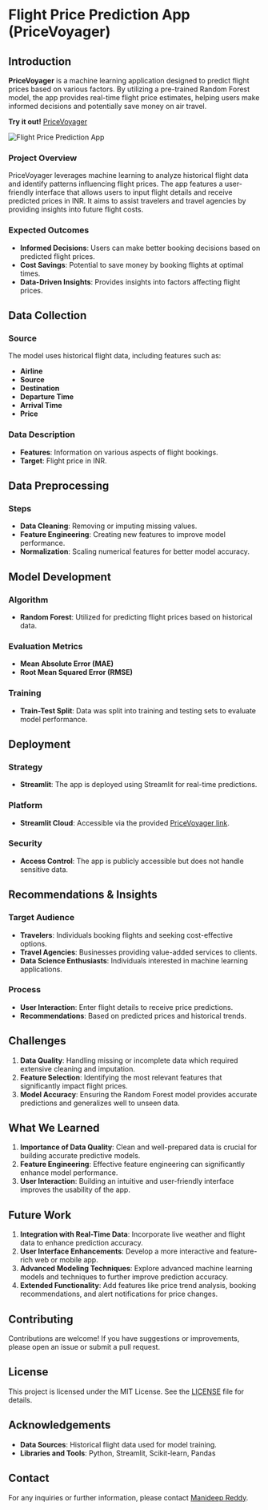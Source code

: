 # Flight Price Prediction App (PriceVoyager)

## Introduction

**PriceVoyager** is a machine learning application designed to predict flight prices based on various factors. By utilizing a pre-trained Random Forest model, the app provides real-time flight price estimates, helping users make informed decisions and potentially save money on air travel.

**Try it out!** [PriceVoyager](https://pricevoyage-manideep.streamlit.app/)

![Flight Price Prediction App](https://github.com/user-attachments/assets/5b13bd0d-a6b8-427f-87ae-cc0f9d3d35ea)

### Project Overview

PriceVoyager leverages machine learning to analyze historical flight data and identify patterns influencing flight prices. The app features a user-friendly interface that allows users to input flight details and receive predicted prices in INR. It aims to assist travelers and travel agencies by providing insights into future flight costs.

### Expected Outcomes

- **Informed Decisions**: Users can make better booking decisions based on predicted flight prices.
- **Cost Savings**: Potential to save money by booking flights at optimal times.
- **Data-Driven Insights**: Provides insights into factors affecting flight prices.

## Data Collection

### Source

The model uses historical flight data, including features such as:

- **Airline**
- **Source**
- **Destination**
- **Departure Time**
- **Arrival Time**
- **Price**

### Data Description

- **Features**: Information on various aspects of flight bookings.
- **Target**: Flight price in INR.

## Data Preprocessing

### Steps

- **Data Cleaning**: Removing or imputing missing values.
- **Feature Engineering**: Creating new features to improve model performance.
- **Normalization**: Scaling numerical features for better model accuracy.

## Model Development

### Algorithm

- **Random Forest**: Utilized for predicting flight prices based on historical data.

### Evaluation Metrics

- **Mean Absolute Error (MAE)**
- **Root Mean Squared Error (RMSE)**

### Training

- **Train-Test Split**: Data was split into training and testing sets to evaluate model performance.

## Deployment

### Strategy

- **Streamlit**: The app is deployed using Streamlit for real-time predictions.

### Platform

- **Streamlit Cloud**: Accessible via the provided [PriceVoyager link](https://pricevoyage-manideep.streamlit.app/).

### Security

- **Access Control**: The app is publicly accessible but does not handle sensitive data.

## Recommendations & Insights

### Target Audience

- **Travelers**: Individuals booking flights and seeking cost-effective options.
- **Travel Agencies**: Businesses providing value-added services to clients.
- **Data Science Enthusiasts**: Individuals interested in machine learning applications.

### Process

- **User Interaction**: Enter flight details to receive price predictions.
- **Recommendations**: Based on predicted prices and historical trends.

## Challenges

1. **Data Quality**: Handling missing or incomplete data which required extensive cleaning and imputation.
2. **Feature Selection**: Identifying the most relevant features that significantly impact flight prices.
3. **Model Accuracy**: Ensuring the Random Forest model provides accurate predictions and generalizes well to unseen data.

## What We Learned

1. **Importance of Data Quality**: Clean and well-prepared data is crucial for building accurate predictive models.
2. **Feature Engineering**: Effective feature engineering can significantly enhance model performance.
3. **User Interaction**: Building an intuitive and user-friendly interface improves the usability of the app.

## Future Work

1. **Integration with Real-Time Data**: Incorporate live weather and flight data to enhance prediction accuracy.
2. **User Interface Enhancements**: Develop a more interactive and feature-rich web or mobile app.
3. **Advanced Modeling Techniques**: Explore advanced machine learning models and techniques to further improve prediction accuracy.
4. **Extended Functionality**: Add features like price trend analysis, booking recommendations, and alert notifications for price changes.


## Contributing

Contributions are welcome! If you have suggestions or improvements, please open an issue or submit a pull request.

## License

This project is licensed under the MIT License. See the [LICENSE](LICENSE) file for details.

## Acknowledgements

- **Data Sources**: Historical flight data used for model training.
- **Libraries and Tools**: Python, Streamlit, Scikit-learn, Pandas

## Contact

For any inquiries or further information, please contact [Manideep Reddy](mailto:manideepreddy966@gmail.com).
